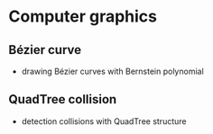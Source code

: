 # Computer graphics
## Bézier curve
- drawing Bézier curves with Bernstein polynomial
## QuadTree collision
- detection collisions with QuadTree structure
